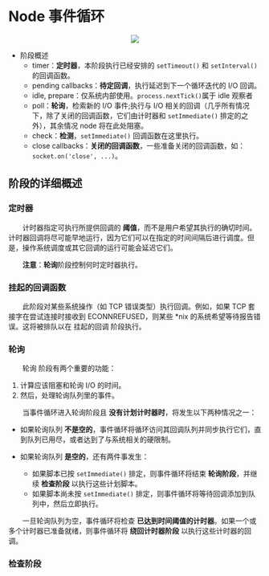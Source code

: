 # Node 事件循环

<div align="center">
  <img src="https://github.com/TanYJie/Technology-Stack/blob/master/Node/image/Node事件循环.png"/>
</div>

* 阶段概述
  * timer：**定时器**，本阶段执行已经安排的 `setTimeout()` 和 `setInterval()` 的回调函数。
  * pending callbacks：**待定回调**，执行延迟到下一个循环迭代的 I/O 回调。
  * idle, prepare：仅系统内部使用。`process.nextTick()`属于 idle 观察者
  * poll：**轮询**，检索新的 I/O 事件;执行与 I/O 相关的回调（几乎所有情况下，除了关闭的回调函数，它们由计时器和 `setImmediate()` 排定的之外），其余情况 node 将在此处阻塞。
  * check：**检测**，`setImmediate()` 回调函数在这里执行。
  * close callbacks：**关闭的回调函数**，一些准备关闭的回调函数，如：`socket.on('close', ...)`。

## 阶段的详细概述

### 定时器  

　　计时器指定可执行所提供回调的 **阈值**，而不是用户希望其执行的确切时间。计时器回调将尽可能早地运行，因为它们可以在指定的时间间隔后进行调度。但是，操作系统调度或其它回调的运行可能会延迟它们。
  
　　**注意**：**轮询**阶段控制何时定时器执行。
  
### 挂起的回调函数
　　此阶段对某些系统操作（如 TCP 错误类型）执行回调。例如，如果 TCP 套接字在尝试连接时接收到 ECONNREFUSED，则某些 \*nix 的系统希望等待报告错误。这将被排队以在 挂起的回调 阶段执行。
  
### 轮询
　　轮询 阶段有两个重要的功能：

  1. 计算应该阻塞和轮询 I/O 的时间。
  2. 然后，处理轮询队列里的事件。

　　当事件循环进入轮询阶段且 **没有计划计时器时**，将发生以下两种情况之一：

  * 如果轮询队列 **不是空的**，事件循环将循环访问其回调队列并同步执行它们，直到队列已用尽，或者达到了与系统相关的硬限制。

  * 如果轮询队列 **是空的**，还有两件事发生：
    * 如果脚本已按 `setImmediate()` 排定，则事件循环将结束 **轮询阶段**，并继续 **检查阶段** 以执行这些计划脚本。
    * 如果脚本尚未按 `setImmediate()` 排定，则事件循环将等待回调添加到队列中，然后立即执行。

　　一旦轮询队列为空，事件循环将检查 **已达到时间阈值的计时器**。如果一个或多个计时器已准备就绪，则事件循环将 **绕回计时器阶段** 以执行这些计时器的回调。

### 检查阶段
